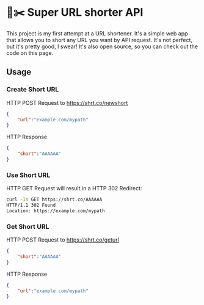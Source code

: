 # 🔗✂️ Super URL shorter API

This project is my first attempt at a URL shortener. It's a simple web app that allows you to short any URL you want by API request. It's not perfect, but it's pretty good, I swear! It's also open source, so you can check out the code on this page.

## Usage

### Create Short URL

HTTP POST Request to <https://shrt.co/newshort>

```json
{
    "url":"example.com/mypath"
}
```

HTTP Response

```json
{
    "short":"AAAAAA"
}
```

### Use Short URL

HTTP GET Request will result in a HTTP 302 Redirect:

```sh
curl -IX GET https://shrt.co/AAAAAA
HTTP/1.1 302 Found
Location: https://example.com/mypath
```

### Get Short URL

HTTP POST Request to <https://shrt.co/geturl>

```json
{
    "short":"AAAAAA"
}
```

HTTP Response

```json
{
    "url":"example.com/mypath"
}
```
